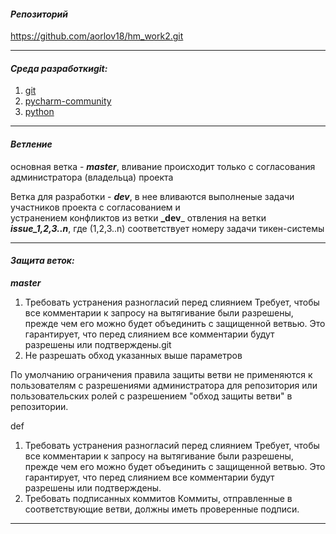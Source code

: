 #### _Репозиторий_
https://github.com/aorlov18/hm_work2.git
___
#### **_Среда разработкиgit:_**
1. [git](https://git-scm.com/downloads)
2. [ pycharm-community ](https://www.jetbrains.com/ru-ru/pycharm/download/#section=linux)
2. [python](https://www.python.org/downloads/)
____
#### **_Ветление_**
основная ветка - **_master_**, вливание происходит только с согласования администратора (владельца) проекта

Ветка для разработки - **_dev_**, в нее вливаются выполненые задачи участников проекта с согласованием и  
устранением конфликтов
из ветки **_dev**_ отвления на ветки **_issue_1,2,3..n_**, где (1,2,3..n) соответствует номеру задачи тикен-системы

___
#### **_Защита веток:_**
**_master_**
1. Требовать устранения разногласий перед слиянием
Требует, чтобы все комментарии к запросу на вытягивание были разрешены, прежде чем его можно будет объединить с защищенной ветвью. Это гарантирует, что перед слиянием все комментарии будут разрешены или подтверждены.git
3. Не разрешать обход указанных выше параметров

По умолчанию ограничения правила защиты ветви не применяются к пользователям с разрешениями администратора для репозитория или пользовательских ролей с разрешением "обход защиты ветви" в репозитории.

def
1. Требовать устранения разногласий перед слиянием
Требует, чтобы все комментарии к запросу на вытягивание были разрешены, прежде чем его можно будет объединить с защищенной ветвью. Это гарантирует, что перед слиянием все комментарии будут разрешены или подтверждены.
2. Требовать подписанных коммитов Коммиты, отправленные в соответствующие ветви, должны иметь проверенные подписи.
___